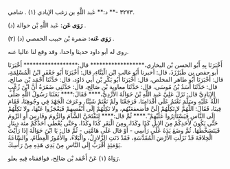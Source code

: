 ٣٢٧٣ -** د:** عَبد اللَّهِ بن زغب الإيادي (١) . شامي.

**رَوَى عَن:** عَبد اللَّهِ بْن حوالة (د) .

**رَوَى عَنه:** ضمرة بْن حبيب الحمصي (د) (٢) .

روى له أبو داود حديثا واحدا، وقد وقع لنا عاليا عنه.

أَخْبَرَنَا بِهِ أَبُو الحسن بْن البخاري،****************** قال:****************** أَخْبَرَنَا أبو حفص بن طَبَرْزَذَ، قال: أخبرنا أَبُو غالب ابْن الْبَنَّاءِ، قال: أَخْبَرَنَا أَبُو جَعْفَرِ ابْنُ الْمُسْلِمَةِ، قال: أَخْبَرَنَا أَبُو طاهر المخلص، قال: أَخْبَرَنَا أَبُو بَكْرِ بْن أَبي دَاوُد، قال: حَدَّثَنَا أَحْمَد بْن صالح، قال: حَدَّثَنَا أَسَدُ بْنُ مُوسَى، قال: حَدَّثَنَا معاوية بْن صَالِح، قال: حَدَّثَنِي ضَمُرَةُ أَنَّ ابْنَ زُغْبٍ الإِيَادِيَّ قال: نَزَلَ عَلِيَّ عَبد اللَّهِ بْنُ حَوَالَةَ الأَزْدِيُّ،**** فَقَالَ:**** بَعَثَنَا رَسُولُ اللَّهِ صَلَّى اللَّهُ عَلَيْهِ وسَلَّمَ نَغْنَمُ عَلَى أَقْدَامِنَا، فَرَجَعْنَا ولَمْ نَغْنَمْ شَيْئًا، وعَرَفَ الْجَهْدَ فِي وجُوهِنَا، فَقَامَ فِينَا، فَقَالَ: اللَّهُمَّ لا تَكِلْهُمْ إِلَيَّ فأضعفعَنْهُم، ولا تَكِلْهُمْ إِلَى أَنْفُسِهِمْ فَيَعْجَزُوا عَنْهَا، ولا تَكِلْهُمْ إِلَى النَّاسِ فَيَسْتَأْثِرُوا عَلَيْهِمْ".**** ثُمَّ قال:**** لِنَفْتَحَنَّ الشَّامَ والرُّومَ وفَارِسَ أَوِ الرِّومَ حَتَّى يَكُونَ لأَحَدِكُمْ مِنَ الإِبِلِ كَذَا وكَذَا، ومِنَ الْبَقَرِ كَذَا وكَذَا، وحَتَّى يُعْطي أَحَدُكُمْ مئة دِينَارٍ فَيَتَسَخَّطُهَا. ثُمَّ وضَعَ يَدَهُ عَلَى رَأْسِي - أَوْ قال عَلَى هَامَّتِي - ثُمَّ قال: يَا ابْنَ حَوَالَةَ إِذَا رَأَيْتَ الْخِلافَةَ قَدْ نَزَلَتِ الأَرْضَ الْمُقَدَّسَةِ، فَقَدْ دَنَتِ الزَّلازِلُ، والْبَلاءُ، والأُمُورُ الْعِظَامُ، والسَّاعَةُ يَوْمَئِذٍ أَقْرَبُ إِلَى النَّاسِ مِنْ يَدِي هَذِهِ مِنْ رَأْسِكَ.

رَوَاهُ (١) عَنْ أَحْمَد بْن صَالِح، فوافقناه فِيهِ بعلو.